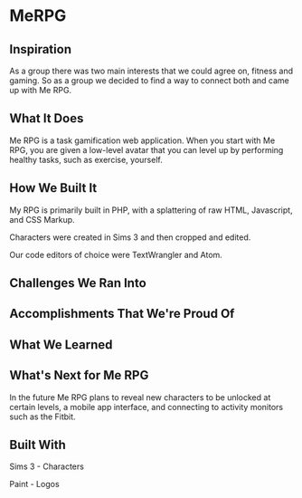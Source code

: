 # MeRPG
## Inspiration
As a group there was two main interests that we could agree on, fitness and gaming. So as a group we decided to find a way to connect both and came up with Me RPG.

## What It Does
Me RPG is a task gamification web application. When you start with Me RPG, you are given a low-level avatar that you can level up by performing healthy tasks, such as exercise, yourself.

## How We Built It
My RPG is primarily built in PHP, with a splattering of raw HTML, Javascript, and CSS Markup.

Characters were created in Sims 3 and then cropped and edited.

Our code editors of choice were TextWrangler and Atom.

## Challenges We Ran Into

## Accomplishments That We're Proud Of

## What We Learned

## What's Next for Me RPG
In the future Me RPG plans to reveal new characters to be unlocked at certain levels, a mobile app interface, and connecting to activity monitors such as the Fitbit.  

## Built With
Sims 3 - Characters

Paint - Logos

